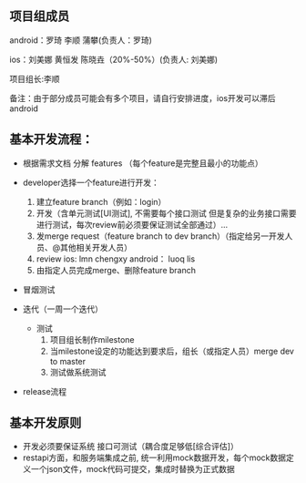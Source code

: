 ## 项目组成员
android：罗琦 李顺 蒲攀(负责人：罗琦)

ios：刘美娜 黄恒发 陈晓垚（20%-50%）(负责人: 刘美娜)

项目组长:李顺

备注：由于部分成员可能会有多个项目，请自行安排进度，ios开发可以滞后android

## 基本开发流程：
* 根据需求文档 分解 features （每个feature是完整且最小的功能点）

* developer选择一个feature进行开发：

    1. 建立feature branch（例如：login）
    2. 开发（含单元测试[UI测试], 不需要每个接口测试 但是复杂的业务接口需要进行测试，每次review前必须要保证测试全部通过）...
    3. 发merge request（feature branch to dev branch）（指定给另一开发人员、@其他相关开发人员）
    4. review
      ios: lmn chengxy
      android： luoq lis
    5. 由指定人员完成merge、删除feature branch
    
    
* 冒烟测试
    
* 迭代（一周一个迭代）
	* 测试
	    1. 项目组长制作milestone
	    2. 当milestone设定的功能达到要求后，组长（或指定人员）merge dev to master
	    3. 测试做系统测试
   
* release流程

## 基本开发原则
* 开发必须要保证系统 接口可测试（耦合度足够低[综合评估]）
* restapi方面，和服务端集成之前, 统一利用mock数据开发，每个mock数据定义一个json文件，mock代码可提交，集成时替换为正式数据
